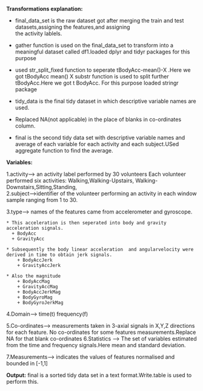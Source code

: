 **Transformations explanation:**
 
*  final_data_set is the raw dataset got after merging the train and test datasets,assigning the features,and assigning        
   the activity lablels.
 
*  gather function is used  on the final_data_set to transform into a meaningful dataset called df1.loaded dplyr 
    and tidyr packages for this purpose

*   used str_split_fixed function to seperate tBodyAcc-mean()-X  .Here we got tBodyAcc  mean()  X
    substr function is used to split further tBodyAcc.Here we got t BodyAcc.  For this purpose loaded stringr package
 
*   tidy_data is the  final tidy dataset  in which descriptive variable names are used.
 
*   Replaced NA(not applicable) in the place of blanks in co-ordinates column. 
 
*   final is the second tidy data set with descriptive variable names and average of each variable for each activity and 
    each subject.USed aggregate function to find the average.

**Variables:**

1.activity--> an activity label    performed by 30 volunteers 
              Each volunteer performed six activities:  Walking,Walking-Upstairs, Walking-Downstairs,Sitting,Standing,     
2.subject-->identifier of the volunteer performing an activity in each window sample ranging from 1 to 30.

3.type--> names of the features came from accelerometer and gyroscope.
    
    * This acceleration is then seperated into body and gravity acceleration signals.
      + BodyAcc 
      + GravityAcc
    
    * Subsequently the body linear acceleration  and angularvelocity were derived in time to obtain jerk signals.
        + BodyAccJerk 
        + GravityAccJerk
    
    * Also the magnitude
        + BodyAccMag
        + GravityAccMag
        + BodyAccJerkMag
        + BodyGyroMag
        + BodyGyroJerkMag

4.Domain--> time(t)   frequency(f)

5.Co-ordinates--> measurements  taken in 3-axial signals in X,Y,Z directions for each feature.
                No co-ordinates for some features measurements.Replace NA for that blank co-ordinates 
6.Statistics -->  The set of variables estimated from the time and frequency signals.Here mean and standard deviation.

7.Measurements--> indicates the values of features normalised and bounded in [-1,1]

**Output:**
   final is a sorted tidy data set  in a text format.Write.table is used to perform this.
